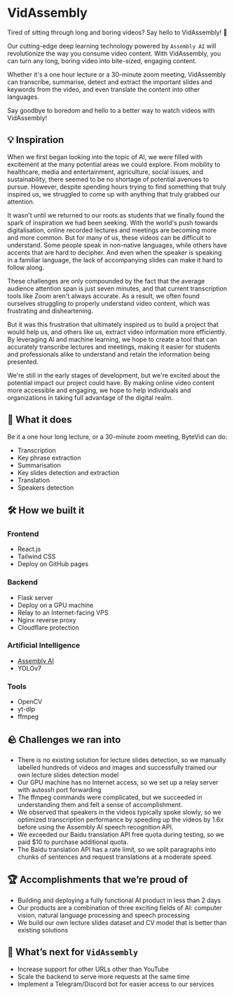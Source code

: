 # VidAssembly

Tired of sitting through long and boring videos? Say hello to VidAssembly! 👋

Our cutting-edge deep learning technology powered by `Assembly AI` will revolutionize the way you consume video content. With VidAssembly, you can turn any long, boring video into bite-sized, engaging content.

Whether it's a one hour lecture or a 30-minute zoom meeting, VidAssembly can transcribe, summarise, detect and extract the important slides and keywords from the video, and even translate the content into other languages.

Say goodbye to boredom and hello to a better way to watch videos with VidAssembly!

## 💡 Inspiration

When we first began looking into the topic of AI, we were filled with excitement at the many potential areas we could explore. From mobility to healthcare, media and entertainment, agriculture, social issues, and sustainability, there seemed to be no shortage of potential avenues to pursue. However, despite spending hours trying to find something that truly inspired us, we struggled to come up with anything that truly grabbed our attention.

It wasn't until we returned to our roots as students that we finally found the spark of inspiration we had been seeking. With the world's push towards digitalisation, online recorded lectures and meetings are becoming more and more common. But for many of us, these videos can be difficult to understand. Some people speak in non-native languages, while others have accents that are hard to decipher. And even when the speaker is speaking in a familiar language, the lack of accompanying slides can make it hard to follow along.

These challenges are only compounded by the fact that the average audience attention span is just seven minutes, and that current transcription tools like Zoom aren't always accurate. As a result, we often found ourselves struggling to properly understand video content, which was frustrating and disheartening.

But it was this frustration that ultimately inspired us to build a project that would help us, and others like us, extract video information more efficiently. By leveraging AI and machine learning, we hope to create a tool that can accurately transcribe lectures and meetings, making it easier for students and professionals alike to understand and retain the information being presented.

We're still in the early stages of development, but we're excited about the potential impact our project could have. By making online video content more accessible and engaging, we hope to help individuals and organizations in taking full advantage of the digital realm.

## 🤖 What it does

Be it a one hour long lecture, or a 30-minute zoom meeting, ByteVid can do:

- Transcription
- Key phrase extraction
- Summarisation
- Key slides detection and extraction
- Translation
- Speakers detection

## 🛠️ How we built it

### Frontend

- React.js
- Tailwind CSS
- Deploy on GitHub pages

### Backend

- Flask server
- Deploy on a GPU machine
- Relay to an Internet-facing VPS
- Nginx reverse proxy
- Cloudflare protection

### Artificial Intelligence

- [Assembly AI](https://www.assemblyai.com/)
- YOLOv7

### Tools

- OpenCV
- yt-dlp
- ffmpeg

## 🪨 Challenges we ran into

- There is no existing solution for lecture slides detection, so we manually labelled hundreds of videos and images and successfully trained our own lecture slides detection model
- Our GPU machine has no Internet access, so we set up a relay server with autossh port forwarding
- The ffmpeg commands were complicated, but we succeeded in understanding them and felt a sense of accomplishment.
- We observed that speakers in the videos typically spoke slowly, so we optimized transcription performance by speeding up the videos by 1.6x before using the Assembly AI speech recognition API.
- We exceeded our Baidu translation API free quota during testing, so we paid $10 to purchase additional quota.
- The Baidu translation API has a rate limit, so we split paragraphs into chunks of sentences and request translations at a moderate speed.

## 🏆 Accomplishments that we’re proud of

- Building and deploying a fully functional AI product in less than 2 days
- Our products are a combination of three exciting fields of AI: computer vision, natural language processing and speech processing
- We build our own lecture slides dataset and CV model that is better than existing solutions

## 🎯 What’s next for `VidAssembly`

- Increase support for other URLs other than YouTube
- Scale the backend to serve more requests at the same time
- Implement a Telegram/Discord bot for easier access to our services
